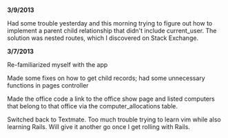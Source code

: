 **3/9/2013**

Had some trouble yesterday and this morning trying to figure out how to implement
a parent child relationship that didn't include current_user. The solution was
nested routes, which I discovered on Stack Exchange.


**3/7/2013**

Re-familiarized myself with the app

Made some fixes on how to get child records; had some unnecessary functions in pages controller

Made the office code a link to the office show page and listed computers that belong to that office via
the computer_allocations table.

Switched back to Textmate. Too much trouble trying to learn vim while
also learning Rails. Will give it another go once I get rolling with
Rails.